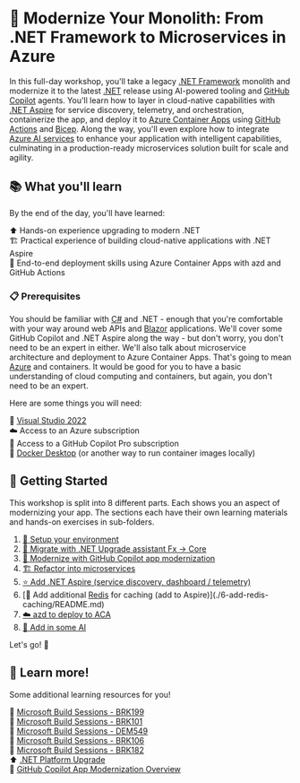 # 🚀 Modernize Your Monolith: From .NET Framework to Microservices in Azure

In this full-day workshop, you'll take a legacy [.NET Framework](https://docs.microsoft.com/en-us/dotnet/framework/) monolith and modernize it to the latest [.NET](https://docs.microsoft.com/en-us/dotnet/) release using AI-powered tooling and [GitHub Copilot](https://docs.github.com/en/copilot) agents. You'll learn how to layer in cloud-native capabilities with [.NET Aspire](https://learn.microsoft.com/en-us/dotnet/aspire/) for service discovery, telemetry, and orchestration, containerize the app, and deploy it to [Azure Container Apps](https://docs.microsoft.com/en-us/azure/container-apps/) using [GitHub Actions](https://docs.github.com/en/actions) and [Bicep](https://docs.microsoft.com/en-us/azure/azure-resource-manager/bicep/). Along the way, you'll even explore how to integrate [Azure AI services](https://docs.microsoft.com/en-us/azure/cognitive-services/) to enhance your application with intelligent capabilities, culminating in a production-ready microservices solution built for scale and agility.

## 📚 What you'll learn

By the end of the day, you'll have learned:

⬆️ Hands-on experience upgrading to modern .NET  
🏗️ Practical experience of building cloud-native applications with .NET Aspire  
🚀 End-to-end deployment skills using Azure Container Apps with azd and GitHub Actions

### 📋 Prerequisites

You should be familiar with [C#](https://docs.microsoft.com/en-us/dotnet/csharp/) and .NET - enough that you're comfortable with your way around web APIs and [Blazor](https://docs.microsoft.com/en-us/aspnet/core/blazor/) applications. We'll cover some GitHub Copilot and .NET Aspire along the way - but don't worry, you don't need to be an expert in either. We'll also talk about microservice architecture and deployment to Azure Container Apps. That's going to mean [Azure](https://docs.microsoft.com/en-us/azure/) and containers. It would be good for you to have a basic understanding of cloud computing and containers, but again, you don't need to be an expert.

Here are some things you will need:

🔨 [Visual Studio 2022](https://visualstudio.microsoft.com/vs/)  
☁️ Access to an Azure subscription  
🤖 Access to a GitHub Copilot Pro subscription  
🐳 [Docker Desktop](https://www.docker.com/products/docker-desktop/) (or another way to run container images locally)

## 🎯 Getting Started

This workshop is split into 8 different parts. Each shows you an aspect of modernizing your app. The sections each have their own learning materials and hands-on exercises in sub-folders.

1. [🔧 Setup your environment](./1-setup-your-environment/README.md)
2. [🔄 Migrate with .NET Upgrade assistant Fx -> Core](./2-migrate-with-dotnet-upgrade-assistant/README.md)
3. [🤖 Modernize with GitHub Copilot app modernization](./3-modernize-with-github-copilot/README.md)
4. [🏗️ Refactor into microservices](./4-refactor-into-microservices/README.md)
5. [⭐ Add .NET Aspire (service discovery, dashboard / telemetry)](./5-add-dotnet-aspire/README.md)
6. [🚀 Add additional [Redis](https://redis.io/) for caching (add to Aspire)](./6-add-redis-caching/README.md)
7. [☁️ azd to deploy to ACA](./7-deploy-to-aca-with-azd/README.md)
8. [🧠 Add in some AI](./8-add-ai-capabilities/README.md)

Let's go! 🎉

## 📖 Learn more!

Some additional learning resources for you!

🎥 [Microsoft Build Sessions - BRK199](https://build.microsoft.com/en-US/sessions/BRK199?source=sessions)  
🎥 [Microsoft Build Sessions - BRK101](https://build.microsoft.com/en-US/sessions/BRK101?source=sessions)  
🎥 [Microsoft Build Sessions - DEM549](https://build.microsoft.com/en-US/sessions/DEM549?source=sessions)  
🎥 [Microsoft Build Sessions - BRK106](https://build.microsoft.com/en-US/sessions/BRK106?source=sessions)  
🎥 [Microsoft Build Sessions - BRK182](https://build.microsoft.com/en-US/sessions/BRK182?source=sessions)  
⬆️ [.NET Platform Upgrade](https://dotnet.microsoft.com/en-us/platform/upgrade)  
📖 [GitHub Copilot App Modernization Overview](https://learn.microsoft.com/en-us/dotnet/core/porting/github-copilot-app-modernization-overview)
  
